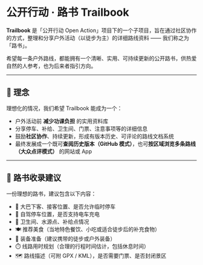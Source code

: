 
# 公开行动 · 路书 Trailbook

**Trailbook** 是「公开行动 Open Action」项目下的一个子项目，旨在通过社区协作的方式，整理和分享户外活动（以徒步为主）的详细路线资料 —— 我们称之为「路书」。

希望每一条户外路线，都能拥有一个清晰、实用、可持续更新的公开路书，供热爱自然的人参考，也为后来者指引方向。

---

## 🌱 理念

理想化的情况，我们希望 Trailbook 能成为一个：

- 户外活动前 **减少功课负担** 的实用资料库  
- 分享停车、补给、卫生间、门票、注意事项等的详细信息  
- 鼓励**社区协作**、持续更新，形成有版本历史、可评论的路线文档系统  
- 最终发展成一个既可**查阅历史版本（GitHub 模式）**，也可**按区域浏览多条路线（大众点评模式）** 的网站或 App

---

## 📘 路书收录建议

一份理想的路书，建议包含以下内容：

- 🚌 大巴下客、接客位置、是否允许临时停车  
- 🚗 自驾停车位置，是否支持电车充电  
- 🚻 卫生间、水源点、补给点情况  
- 🍽️ 推荐美食（当地特色餐饮、小吃或适合徒步后的补充食物）
- 🎒 装备准备（建议携带的徒步或户外装备）
- ⏱️ 线路用时规划（合理的行程时间估计，包括休息时间）
- 🗺️ 路线描述（可附 GPX / KML），是否需要门票、是否封闭景区  
- ⚠️ 注意事项，如：  
  - 路过农田时请勿采摘、损坏、践踏  
  - 某段路线容易迷路，请提前下载离线地图  
  - 山顶信号较差，不建议独自前往  

---

## 🛠 路书更新建议

我们欢迎每一位走过这条路的人，回来之后补充一条自己的体会，完善已有信息：

- 后续使用了某条路线，请及时**留言或补充更新**
- 路书支持多人共同协作，**尽量补充而非删除**他人信息
- 修改他人内容前，请优先留言沟通；若需修改，请注明时间、作者，并明显区分修改部分
- 请大家互相尊重劳动成果 🙏

---

## ⚠️ 注意事项

1. 他人经验仅供参考，请**量力而行**，尤其是天气、体能、装备等都会影响线路难度  
2. **不建议户外新人直接自驾参考路书独立出行**，请结合自身经验、安全为先  
3. 本项目为爱发电，纯属兴趣分享，请尊重每一份资料的整理者  

---

## 📂 项目结构建议（后期规范化）

```
trailbook/
├── routes/
│   ├── xx山线路/
│   │   ├── trailbook.md
│   │   ├── 路线轨迹.gpx
│   │   └── 图片/
│   └── ...
├── README.md
└── CONTRIBUTING.md （后续添加）
```

---

## 👣 路书贡献者

<table>
  <thead>
    <tr>
      <th style="width: 20%;">花名</th>
      <th style="width: 80%;">留言</th>
    </tr>
  </thead>
  <tbody>
    <tr>
      <td>望月</td>
      <td>做为发起人，我应身先士卒，也希望项目名的精神充满我喜欢的事务中。公开，开源，也是程序员的一种浪漫和入侵。</td>
    </tr>
    <tr>
      <td>虚位以待</td>
      <td>写一句你想说的话吧~</td>
    </tr>
  </tbody>
</table>

> 如果你愿意共享你走过的路，欢迎留言、提 PR、补充路线。

---

## 📮 联系与加入

我们欢迎更多热爱户外、热爱记录的人加入，也欢迎开发者一同建设路线共享平台。如果你有兴趣，可以：

- 发起 issue 提问或讨论
- fork 本项目补充你自己的 Trailbook
- 提交 PR 或留言参与协作

---

让我们把「走过的每一条路」都变成值得他人信任的公开资料。  
户外自由而浪漫，但安全和尊重，更值得我们守护。

—— 来自 Trailbook 社区 🏞️
